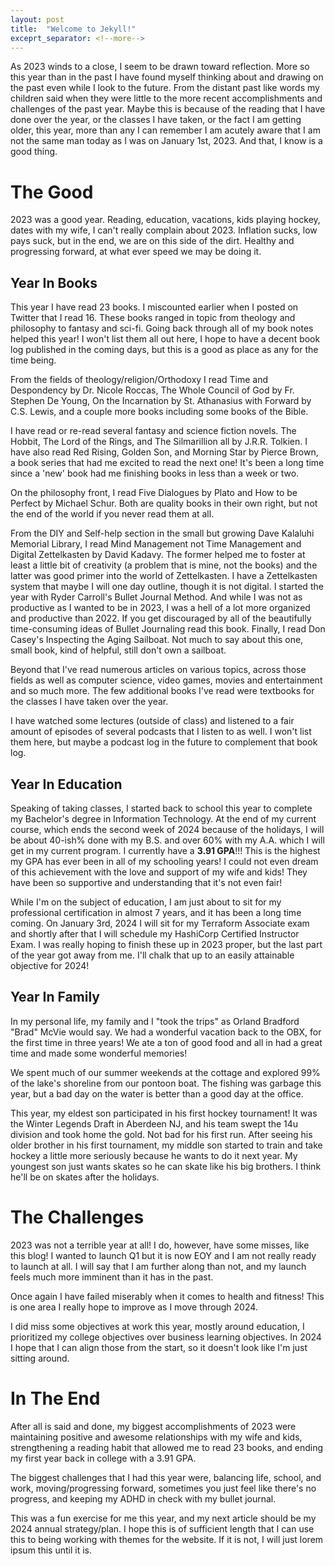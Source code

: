 ```yaml
---
layout: post
title:  "Welcome to Jekyll!"
exceprt_separator: <!--more--> 
---
```

As 2023 winds to a close, I seem to be drawn toward reflection. More so this year than in the past I have found myself thinking about and drawing on the past even while I look to the future. From the distant past like words my children said when they were little to the more recent accomplishments and challenges of the past year. <!--more-->  Maybe this is because of the reading that I have done over the year, or the classes I have taken, or the fact I am getting older, this year, more than any I can remember I am acutely aware that I am not the same man today as I was on January 1st, 2023. And that, I know is a good thing.

# The Good

2023 was a good year. Reading, education, vacations, kids playing hockey, dates with my wife, I can't really complain about 2023. Inflation sucks, low pays suck, but in the end, we are on this side of the dirt. Healthy and progressing forward, at what ever speed we may be doing it.

## Year In Books
This year I have read 23 books. I miscounted earlier when I posted on Twitter that I read 16. These books ranged in topic from theology and philosophy to fantasy and sci-fi.  Going back through all of my book notes helped this year! I won't list them all out here, I hope to have a decent book log published in the coming days, but this is a good as place as any for the time being.

From the fields of theology/religion/Orthodoxy I read Time and Despondency by Dr. Nicole Roccas, The Whole Council of God by Fr. Stephen De Young, On the Incarnation by St. Athanasius with Forward by C.S. Lewis, and a couple more books including some books of the Bible.

I have read or re-read several fantasy and science fiction novels. The Hobbit, The Lord of the Rings, and The Silmarillion all by J.R.R. Tolkien. I have also read Red Rising, Golden Son, and Morning Star by Pierce Brown, a book series that had me excited to read the next one! It's been a long time since a 'new' book had me finishing books in less than a week or two.

On the philosophy front, I read Five Dialogues by Plato and How to be Perfect by Michael Schur. Both are quality books in their own right, but not the end of the world if you never read them at all.

From the DIY and Self-help section in the small but growing Dave Kalaluhi Memorial Library, I read Mind Management not Time Management and Digital Zettelkasten by David Kadavy. The former helped me to foster at least a little bit of creativity (a problem that is mine, not the books) and the latter was good primer into the world of Zettelkasten. I have a Zettelkasten system that maybe I will one day outline, though it is not digital. I started the year with Ryder Carroll's Bullet Journal Method. And while I was not as productive as I wanted to be in 2023, I was a hell of a lot more organized and productive than 2022. If you get discouraged by all of the beautifully time-consuming ideas of Bullet Journaling read this book. Finally, I read Don Casey's Inspecting the Aging Sailboat. Not much to say about this one, small book, kind of helpful, still don't own a sailboat.

Beyond that I've read numerous articles on various topics, across those fields as well as computer science, video games, movies and entertainment and so much more. The few additional books I've read were textbooks for the classes I have taken over the year.  

I have watched some lectures (outside of class) and listened to a fair amount of episodes of several podcasts that I listen to as well.  I won't list them here, but maybe a podcast log in the future to complement that book log.

## Year In Education
Speaking of taking classes, I started back to school this year to complete my Bachelor's degree in Information Technology. At the end of my current course, which ends the second week of 2024 because of the holidays, I will be about 40-ish% done with my B.S. and over 60% with my A.A. which I will get in my current program. I currently have a **3.91 GPA**!!! This is the highest my GPA has ever been in all of my schooling years! I could not even dream of this achievement with the love and support of my wife and kids! They have been so supportive and understanding that it's not even fair! 

While I'm on the subject of education, I am just about to sit for my professional certification in almost 7 years, and it has been a long time coming. On January 3rd, 2024 I will sit for my Terraform Associate exam and shortly after that I will schedule my HashiCorp Certified Instructor Exam. I was really hoping to finish these up in 2023 proper, but the last part of the year got away from me. I'll chalk that up to an easily attainable objective for 2024!


## Year In Family
In my personal life, my family and I "took the trips" as Orland Bradford "Brad" McVie would say. We had a wonderful vacation back to the OBX, for the first time in three years! We ate a ton of good food and all in had a great time and made some wonderful memories! 

We spent much of our summer weekends at the cottage and explored 99% of the lake's shoreline from our pontoon boat. The fishing was garbage this year, but a bad day on the water is better than a good day at the office. 

This year, my eldest son participated in his first hockey tournament! It was the Winter Legends Draft in Aberdeen NJ, and his team swept the 14u division and took home the gold. Not bad for his first run. After seeing his older brother in his first tournament, my middle son started to train and take hockey a little more seriously because he wants to do it next year. My youngest son just wants skates so he can skate like his big brothers. I think he'll be on skates after the holidays.

# The Challenges
2023 was not a terrible year at all! I do, however, have some misses, like this blog! I wanted to launch Q1 but it is now EOY and I am not really ready to launch at all. I will say that I am further along than not, and my launch feels much more imminent than it has in the past.

Once again I have failed miserably when it comes to health and fitness! This is one area I really hope to improve as I move through 2024.

I did miss some objectives at work this year, mostly around education, I prioritized my college objectives over business learning objectives. In 2024 I hope that I can align those from the start, so it doesn't look like I'm just sitting around.


# In The End
After all is said and done, my biggest accomplishments of 2023 were maintaining positive and awesome relationships with my wife and kids, strengthening a reading habit that allowed me to read 23 books, and ending my first year back in college with a 3.91 GPA.

The biggest challenges that I had this year were, balancing life, school, and work, moving/progressing forward, sometimes you just feel like there's no progress, and keeping my ADHD in check with my bullet journal.

This was a fun exercise for me this year, and my next article should be my 2024 annual strategy/plan. I hope this is of sufficient length that I can use this to being working with themes for the website. If it is not, I will just lorem ipsum this until it is.



